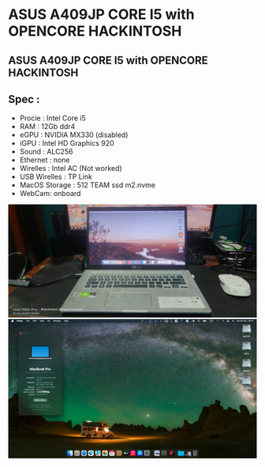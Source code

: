 # ASUS A409JP CORE I5 with OPENCORE HACKINTOSH
## ASUS A409JP CORE I5 with OPENCORE HACKINTOSH

## Spec :
- Procie : Intel Core i5
- RAM : 12Gb ddr4
- eGPU : NVIDIA MX330 (disabled)
- iGPU : Intel HD Graphics 920
- Sound : ALC256
- Ethernet : none
- Wirelles : Intel AC (Not worked)
- USB Wirelles : TP Link
- MacOS Storage : 512 TEAM ssd m2.nvme
- WebCam: onboard

![Pic](https://github.com/iskakfatoni/ASUS-A409JP-CORE-I5-with-OPENCORE-HACKINTOSH/blob/main/WhatsApp%20Image%202022-12-31%20at%2007.40.50.jpeg)
![Pic](https://github.com/iskakfatoni/ASUS-A409JP-CORE-I5-with-OPENCORE-HACKINTOSH/blob/main/Screenshot%202023-12-30%20at%2008.31.07.png)
